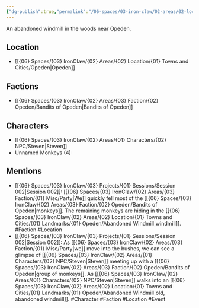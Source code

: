 ```yaml
---
{"dg-publish":true,"permalink":"/06-spaces/03-iron-claw/02-areas/02-location/01-towns-and-cities/01-landmarks/01-opeden/abandoned-windmill/","title":"Abandoned Windmill"}
---
```



An abandoned windmill in the woods near Opeden.

## Location

- [[{06} Spaces/{03} IronClaw/{02} Areas/{02} Location/{01} Towns and Cities/Opeden\|Opeden]]

## Factions

- [[{06} Spaces/{03} IronClaw/{02} Areas/{03} Faction/{02} Opeden/Bandits of Opeden\|Bandits of Opeden]]

## Characters

- [[{06} Spaces/{03} IronClaw/{02} Areas/{01} Characters/{02} NPC/Steven\|Steven]]
- Unnamed Monkeys (4)

## Mentions

- [[{06} Spaces/{03} IronClaw/{03} Projects/{01} Sessions/Session 002\|Session 002]]: [[{06} Spaces/{03} IronClaw/{02} Areas/{03} Faction/{01} Misc/Party\|We]] quickly fell most of the [[{06} Spaces/{03} IronClaw/{02} Areas/{03} Faction/{02} Opeden/Bandits of Opeden\|monkeys]]. The remaining monkeys are hiding in the [[{06} Spaces/{03} IronClaw/{02} Areas/{02} Location/{01} Towns and Cities/{01} Landmarks/{01} Opeden/Abandoned Windmill\|windmill]]. #Faction #Location
- [[{06} Spaces/{03} IronClaw/{03} Projects/{01} Sessions/Session 002\|Session 002]]: As [[{06} Spaces/{03} IronClaw/{02} Areas/{03} Faction/{01} Misc/Party\|we]] move into the bushes, we can see a glimpse of [[{06} Spaces/{03} IronClaw/{02} Areas/{01} Characters/{02} NPC/Steven\|Steven]] meeting up with a [[{06} Spaces/{03} IronClaw/{02} Areas/{03} Faction/{02} Opeden/Bandits of Opeden\|group of monkeys]]. As [[{06} Spaces/{03} IronClaw/{02} Areas/{01} Characters/{02} NPC/Steven\|Steven]] walks into an [[{06} Spaces/{03} IronClaw/{02} Areas/{02} Location/{01} Towns and Cities/{01} Landmarks/{01} Opeden/Abandoned Windmill\|old, abandoned windmill]]. #Character #Faction #Location #Event

